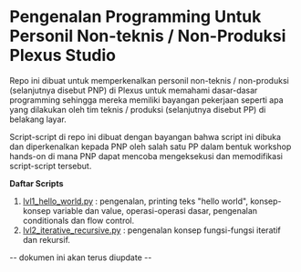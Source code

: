 # Pengenalan Programming Untuk Personil Non-teknis / Non-Produksi Plexus Studio
Repo ini dibuat untuk memperkenalkan personil non-teknis / non-produksi (selanjutnya disebut PNP) di Plexus untuk memahami dasar-dasar programming sehingga mereka memiliki bayangan pekerjaan seperti apa yang dilakukan oleh tim teknis / produksi (selanjutnya disebut PP) di belakang layar. 

Script-script di repo ini dibuat dengan bayangan bahwa script ini dibuka dan diperkenalkan kepada PNP oleh salah satu PP dalam bentuk workshop hands-on di mana PNP dapat mencoba mengeksekusi dan memodifikasi script-script tersebut. 

**Daftar Scripts**
1. [lvl1_hello_world.py](https://github.com/plexusstudio/pengenalan_programming/blob/master/lvl1_hello_world.py) : pengenalan, printing teks "hello world", konsep-konsep variable dan value, operasi-operasi dasar, pengenalan conditionals dan flow control.
2. [lvl2_iterative_recursive.py](https://github.com/plexusstudio/pengenalan_programming/blob/master/lvl2_iterative_recursive.py) : pengenalan konsep fungsi-fungsi iteratif dan rekursif.

-- dokumen ini akan terus diupdate --
